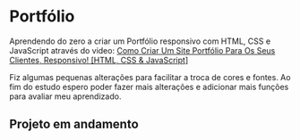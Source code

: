 # Portfólio

<p>Aprendendo do zero a criar um Portfólio responsivo com HTML, CSS e JavaScript através do video: <a href="https://www.youtube.com/watch?v=zVYwQLMN6bI&t=1444s">Como Criar Um Site Portfólio Para Os Seus Clientes, Responsivo! [HTML, CSS & JavaScript]</a></P>
<p>Fiz algumas pequenas alterações para facilitar a troca de cores e fontes. Ao fim do estudo espero poder fazer mais alterações e adicionar mais funções para avaliar meu aprendizado.</p>

## Projeto em andamento
